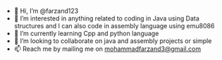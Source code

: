 - 👋 Hi, I’m @farzand123
- 👀 I’m interested in anything related to coding in Java using Data structures and I can also code in assembly language using emu8086
- 🌱 I’m currently learning Cpp and python language
- 💞️ I’m looking to collaborate on java and assembly projects or simple 
- 📫 Reach me by mailing me on mohammadfarzand3@gmail.com 

<!---
farzand123/farzand123 is a ✨ special ✨ repository because its `README.md` (this file) appears on your GitHub profile.
You can click the Preview link to take a look at your changes.
--->
